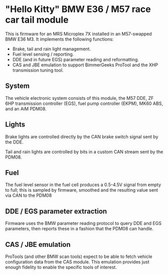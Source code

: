 # "Hello Kitty" BMW E36 / M57 race car tail module

This is firmware for an MRS Microplex 7X installed in an M57-swapped BMW E36 M3. It implements the following functions:

 - Brake, tail and rain light management.
 - Fuel level sensing / reporting.
 - DDE (and in future EGS) parameter reading and reformatting.
 - CAS and JBE emulation to support BimmerGeeks ProTool and the XHP transmission tuning tool.

## System

The vehicle electronic system consists of this module, the M57 DDE, ZF 6HP transmission controller (EGS), fuel pump controller (EKPM), MK60 ABS, and an AiM PDM08.

## Lights

Brake lights are controlled directly by the CAN brake switch signal sent by the DDE.

Tail and rain lights are controlled by bits in a custom CAN stream sent by the PDM08.

## Fuel

The fuel level sensor in the fuel cell produces a 0.5-4.5V signal from empty to full; this is sampled by firmware, smoothed and the resulting value sent via CAN to the PDM08

## DDE / EGS parameter extraction

Firmware uses the BMW parameter reading protocol to query DDE and EGS parameters, then reports these in a fashion that the PDM08 can handle.

## CAS / JBE emulation

ProTools (and other BMW scan tools) expect to be able to fetch vehicle configuration data from the CAS module. This emulation provides just enough fidelity to enable the specific tools of interest.
